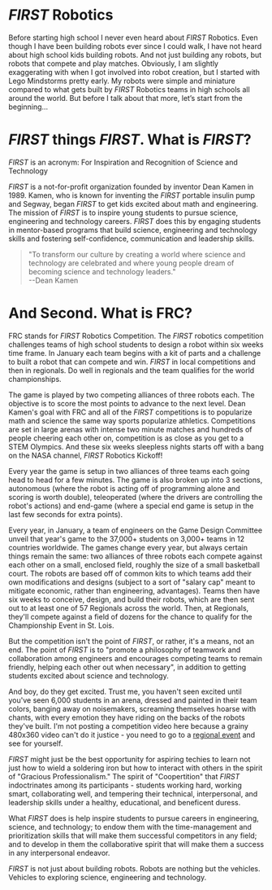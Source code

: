 # *FIRST* Robotics

Before starting high school I never even heard about *FIRST* Robotics. Even though I have been building robots ever since I could walk, I have not heard about high school kids building robots. And not just building any robots, but robots that compete and play matches. Obviously, I am slightly exaggerating with when I got involved into robot creation, but I started with Lego Mindstorms pretty early. My robots were simple and miniature compared to what gets built by *FIRST* Robotics teams in high schools all around the world. But before I talk about that more, let’s start from the beginning…

# *FIRST* things *FIRST*. What is *FIRST*?

*FIRST* is an acronym: For Inspiration and Recognition of Science and Technology

*FIRST* is a not-for-profit organization founded by inventor Dean Kamen in 1989. Kamen, who is known for inventing the *FIRST* portable insulin pump and Segway, began *FIRST* to get kids excited about math and engineering. The mission of *FIRST* is to inspire young students to pursue science, engineering and technology careers. *FIRST* does this by engaging students in mentor-based programs that build science, engineering and technology skills and fostering self-confidence, communication and leadership skills.  

> "To transform our culture by creating a world where science and technology are celebrated and where young people dream of becoming science and technology leaders."  
--Dean Kamen

<google-youtube
  video-id="Pw2HtnuCodQ"
  height="360px"
  width="100%"
  rel="0"
  start="0"
  autoplay="0">
</google-youtube>

# And Second. What is FRC?

FRC stands for *FIRST* Robotics Competition. The *FIRST* robotics competition challenges teams of high school students to design a robot within six weeks time frame. In January each team begins with a kit of parts and a challenge to built a robot that can compete and win. *FIRST* in local competitions and then in regionals. Do well in regionals and the team qualifies for the world championships.

The game is played by two competing alliances of three robots each. The objective is to score the most points to advance to the next level. Dean Kamen's goal with FRC and all of the *FIRST* competitions is to popularize math and science the same way sports popularize athletics. Competitions are set in large arenas with intense two minute matches and hundreds of people cheering each other on, competition is as close as you get to a STEM Olympics. And these six weeks sleepless nights starts off with a bang on the NASA channel, *FIRST* Robotics Kickoff!

Every year the game is setup in two alliances of three teams each going head to head for a few minutes. The game is also broken up into 3 sections, autonomous (where the robot is acting off of programming alone and scoring is worth double), teleoperated (where the drivers are controlling the robot's actions) and end-game (where a special end game is setup in the last few seconds for extra points).

Every year, in January, a team of engineers on the Game Design Committee unveil that year's game to the 37,000+ students on 3,000+ teams in 12 countries worldwide. The games change every year, but always certain things remain the same: two alliances of three robots each compete against each other on a small, enclosed field, roughly the size of a small basketball court. The robots are based off of common kits to which teams add their own modifications and designs (subject to a sort of "salary cap" meant to mitigate economic, rather than engineering, advantages). Teams then have six weeks to conceive, design, and build their robots, which are then sent out to at least one of 57 Regionals across the world. Then, at Regionals, they'll compete against a field of dozens for the chance to qualify for the Championship Event in St. Lois.

But the competition isn't the point of *FIRST*, or rather, it's a means, not an end. The point of *FIRST* is to "promote a philosophy of teamwork and collaboration among engineers and encourages competing teams to remain friendly, helping each other out when necessary", in addition to getting students excited about science and technology.

And boy, do they get excited. Trust me, you haven't seen excited until you've seen 6,000 students in an arena, dressed and painted in their team colors, banging away on noisemakers, screaming themselves hoarse with chants, with every emotion they have riding on the backs of the robots they've built. I'm not posting a competition video here because a grainy 480x360 video can't do it justice - you need to go to a [regional event](http://www.firstinspires.org/team-event-search/) and see for yourself.

*FIRST* might just be the best opportunity for aspiring techies to learn not just how to wield a soldering iron but how to interact with others in the spirit of "Gracious Professionalism." The spirit of "Coopertition" that *FIRST* indoctrinates among its participants - students working hard, working smart, collaborating well, and tempering their technical, interpersonal, and leadership skills under a healthy, educational, and beneficent duress.

What *FIRST* does is help inspire students to pursue careers in engineering, science, and technology; to endow them with the time-management and prioritization skills that will make them successful competitors in any field; and to develop in them the collaborative spirit that will make them a success in any interpersonal endeavor.

*FIRST* is not just about building robots. Robots are nothing but the vehicles. Vehicles to exploring science, engineering and technology.

<google-youtube
  video-id="44dzZfP8-Mc"
  height="360px"
  width="100%"
  rel="0"
  start="0"
  autoplay="0">
</google-youtube>
